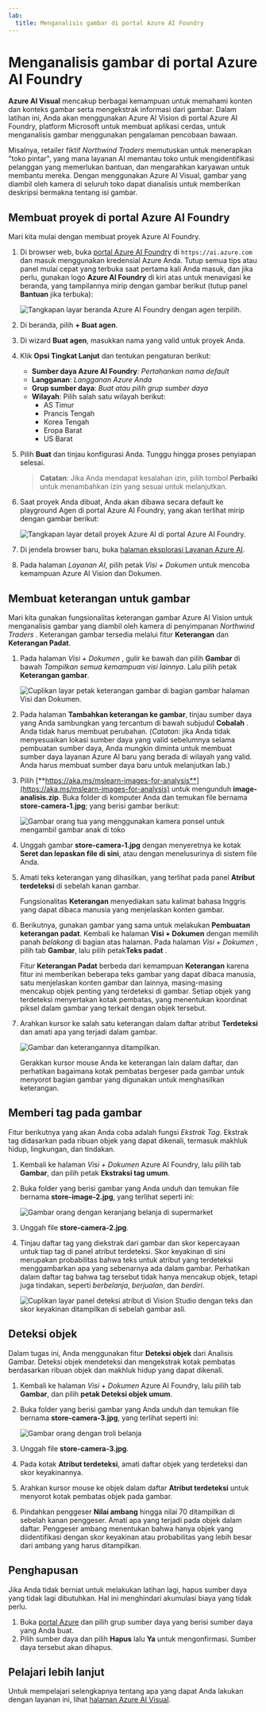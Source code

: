 ```yaml
---
lab:
  title: Menganalisis gambar di portal Azure AI Foundry
---
```


# Menganalisis gambar di portal Azure AI Foundry

**Azure AI Visual** mencakup berbagai kemampuan untuk memahami konten dan konteks gambar serta mengekstrak informasi dari gambar. Dalam latihan ini, Anda akan menggunakan Azure AI Vision di portal Azure AI Foundry, platform Microsoft untuk membuat aplikasi cerdas, untuk menganalisis gambar menggunakan pengalaman pencobaan bawaan. 

Misalnya, retailer fiktif *Northwind Traders* memutuskan untuk menerapkan "toko pintar", yang mana layanan AI memantau toko untuk mengidentifikasi pelanggan yang memerlukan bantuan, dan mengarahkan karyawan untuk membantu mereka. Dengan menggunakan Azure AI Visual, gambar yang diambil oleh kamera di seluruh toko dapat dianalisis untuk memberikan deskripsi bermakna tentang isi gambar.

## Membuat proyek di portal Azure AI Foundry

Mari kita mulai dengan membuat proyek Azure AI Foundry.

1. Di browser web, buka [portal Azure AI Foundry](https://ai.azure.com) di `https://ai.azure.com` dan masuk menggunakan kredensial Azure Anda. Tutup semua tips atau panel mulai cepat yang terbuka saat pertama kali Anda masuk, dan jika perlu, gunakan logo **Azure AI Foundry** di kiri atas untuk menavigasi ke beranda, yang tampilannya mirip dengan gambar berikut (tutup panel **Bantuan** jika terbuka):

    ![Tangkapan layar beranda Azure AI Foundry dengan agen terpilih.](./media/azure-ai-foundry-home-page.png)

1. Di beranda, pilih **+ Buat agen**.

1. Di wizard **Buat agen**, masukkan nama yang valid untuk proyek Anda. 

1. Klik **Opsi Tingkat Lanjut** dan tentukan pengaturan berikut:
    - **Sumber daya Azure AI Foundry**: *Pertahankan nama default*
    - **Langganan**: *Langganan Azure Anda*
    - **Grup sumber daya**: *Buat atau pilih grup sumber daya*
    - **Wilayah**: Pilih salah satu wilayah berikut:
        * AS Timur
        * Prancis Tengah
        * Korea Tengah
        * Eropa Barat
        * US Barat

1. Pilih **Buat** dan tinjau konfigurasi Anda. Tunggu hingga proses penyiapan selesai.

    >**Catatan**: Jika Anda mendapat kesalahan izin, pilih tombol **Perbaiki** untuk menambahkan izin yang sesuai untuk melanjutkan.

1. Saat proyek Anda dibuat, Anda akan dibawa secara default ke playground Agen di portal Azure AI Foundry, yang akan terlihat mirip dengan gambar berikut:

    ![Tangkapan layar detail proyek Azure AI di portal Azure AI Foundry.](./media/ai-foundry-project-2.png)
 
1. Di jendela browser baru, buka [halaman eksplorasi Layanan Azure AI](https://ai.azure.com/explore/aiservices).

1. Pada halaman *Layanan AI*, pilih petak *Visi + Dokumen* untuk mencoba kemampuan Azure AI Vision dan Dokumen.

## Membuat keterangan untuk gambar

Mari kita gunakan fungsionalitas keterangan gambar Azure AI Vision untuk menganalisis gambar yang diambil oleh kamera di penyimpanan *Northwind Traders* . Keterangan gambar tersedia melalui fitur **Keterangan** dan **Keterangan Padat**.

1. Pada halaman *Visi + Dokumen* , gulir ke bawah dan pilih **Gambar** di bawah *Tampilkan semua kemampuan visi lainnya*. Lalu pilih petak **Keterangan gambar**.

    ![Cuplikan layar petak keterangan gambar di bagian gambar halaman Visi dan Dokumen.](./media/vision-image-captioning-tile.png)

1. Pada halaman **Tambahkan keterangan ke gambar**, tinjau sumber daya yang Anda sambungkan yang tercantum di bawah subjudul **Cobalah** . Anda tidak harus membuat perubahan. (*Catatan*: jika Anda tidak menyesuaikan lokasi sumber daya yang valid sebelumnya selama pembuatan sumber daya, Anda mungkin diminta untuk membuat sumber daya layanan Azure AI baru yang berada di wilayah yang valid. Anda harus membuat sumber daya baru untuk melanjutkan lab.)  

1. Pilih [**https://aka.ms/mslearn-images-for-analysis**](https://aka.ms/mslearn-images-for-analysis) untuk mengunduh **image-analisis.zip**. Buka folder di komputer Anda dan temukan file bernama **store-camera-1.jpg**; yang berisi gambar berikut:

    ![Gambar orang tua yang menggunakan kamera ponsel untuk mengambil gambar anak di toko](./media/analyze-images-vision/store-camera-1.jpg)

1. Unggah gambar **store-camera-1.jpg** dengan menyeretnya ke kotak **Seret dan lepaskan file di sini**, atau dengan menelusurinya di sistem file Anda.

1. Amati teks keterangan yang dihasilkan, yang terlihat pada panel **Atribut terdeteksi** di sebelah kanan gambar.

    Fungsionalitas **Keterangan** menyediakan satu kalimat bahasa Inggris yang dapat dibaca manusia yang menjelaskan konten gambar.

1. Berikutnya, gunakan gambar yang sama untuk melakukan **Pembuatan keterangan padat**. Kembali ke halaman **Visi + Dokumen** dengan memilih panah *belakang* di bagian atas halaman. Pada halaman *Visi + Dokumen* , pilih tab **Gambar**, lalu pilih petak**Teks padat** .

    Fitur **Keterangan Padat** berbeda dari kemampuan **Keterangan** karena fitur ini memberikan beberapa teks gambar yang dapat dibaca manusia, satu menjelaskan konten gambar dan lainnya, masing-masing mencakup objek penting yang terdeteksi di gambar. Setiap objek yang terdeteksi menyertakan kotak pembatas, yang menentukan koordinat piksel dalam gambar yang terkait dengan objek tersebut.

1. Arahkan kursor ke salah satu keterangan dalam daftar atribut **Terdeteksi** dan amati apa yang terjadi dalam gambar.

    ![Gambar dan keterangannya ditampilkan.](./media/analyze-images-vision/dense-captioning.png)

    Gerakkan kursor mouse Anda ke keterangan lain dalam daftar, dan perhatikan bagaimana kotak pembatas bergeser pada gambar untuk menyorot bagian gambar yang digunakan untuk menghasilkan keterangan.

## Memberi tag pada gambar 

Fitur berikutnya yang akan Anda coba adalah fungsi *Ekstrak Tag*. Ekstrak tag didasarkan pada ribuan objek yang dapat dikenali, termasuk makhluk hidup, lingkungan, dan tindakan.

1. Kembali ke halaman *Visi + Dokumen* Azure AI Foundry, lalu pilih tab **Gambar**, dan pilih petak **Ekstraksi tag umum**.

1. Buka folder yang berisi gambar yang Anda unduh dan temukan file bernama **store-image-2.jpg**, yang terlihat seperti ini:

    ![Gambar orang dengan keranjang belanja di supermarket](./media/analyze-images-vision/store-camera-2.jpg)

1. Unggah file **store-camera-2.jpg**.

1. Tinjau daftar tag yang diekstrak dari gambar dan skor kepercayaan untuk tiap tag di panel atribut terdeteksi. Skor keyakinan di sini merupakan probabilitas bahwa teks untuk atribut yang terdeteksi menggambarkan apa yang sebenarnya ada dalam gambar. Perhatikan dalam daftar tag bahwa tag tersebut tidak hanya mencakup objek, tetapi juga tindakan, seperti *berbelanja*, *berjualan*, dan *berdiri*.

    ![Cuplikan layar panel deteksi atribut di Vision Studio dengan teks dan skor keyakinan ditampilkan di sebelah gambar asli.](./media/analyze-images-vision/detect-attributes.png)

## Deteksi objek

Dalam tugas ini, Anda menggunakan fitur **Deteksi objek** dari Analisis Gambar. Deteksi objek mendeteksi dan mengekstrak kotak pembatas berdasarkan ribuan objek dan makhluk hidup yang dapat dikenali.

1. Kembali ke halaman *Visi + Dokumen* Azure AI Foundry, lalu pilih tab **Gambar**, dan pilih **petak Deteksi objek umum**.

1. Buka folder yang berisi gambar yang Anda unduh dan temukan file bernama **store-camera-3.jpg**, yang terlihat seperti ini:

    ![Gambar orang dengan troli belanja](./media/analyze-images-vision/store-camera-3.jpg)

1. Unggah file **store-camera-3.jpg**.

1. Pada kotak **Atribut terdeteksi**, amati daftar objek yang terdeteksi dan skor keyakinannya.

1. Arahkan kursor mouse ke objek dalam daftar **Atribut terdeteksi** untuk menyorot kotak pembatas objek pada gambar.

1. Pindahkan penggeser **Nilai ambang** hingga nilai 70 ditampilkan di sebelah kanan penggeser. Amati apa yang terjadi pada objek dalam daftar. Penggeser ambang menentukan bahwa hanya objek yang diidentifikasi dengan skor keyakinan atau probabilitas yang lebih besar dari ambang yang harus ditampilkan.

## Penghapusan

Jika Anda tidak berniat untuk melakukan latihan lagi, hapus sumber daya yang tidak lagi dibutuhkan. Hal ini menghindari akumulasi biaya yang tidak perlu.

1.  Buka [portal Azure]( https://portal.azure.com) dan pilih grup sumber daya yang berisi sumber daya yang Anda buat. 
1.  Pilih sumber daya dan pilih **Hapus** lalu **Ya** untuk mengonfirmasi. Sumber daya tersebut akan dihapus.

## Pelajari lebih lanjut

Untuk mempelajari selengkapnya tentang apa yang dapat Anda lakukan dengan layanan ini, lihat [halaman Azure AI Visual](https://learn.microsoft.com/azure/ai-services/computer-vision/overview).
